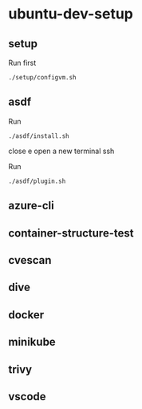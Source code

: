 # ubuntu-dev-setup

## setup
Run first
```
./setup/configvm.sh
```

## asdf
Run
```
./asdf/install.sh
```
 close e open a new terminal ssh
 
 Run 
```
./asdf/plugin.sh
```


## azure-cli

## container-structure-test

## cvescan

## dive

## docker

## minikube

## trivy

## vscode




